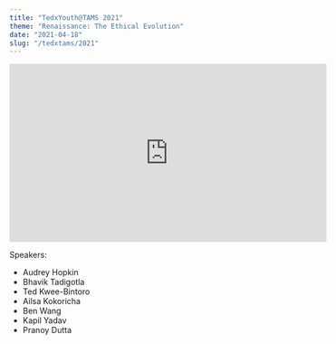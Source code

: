 ```yaml
---
title: "TedxYouth@TAMS 2021"
theme: "Renaissance: The Ethical Evolution"
date: "2021-04-18"
slug: "/tedxtams/2021"
---
```


<iframe width="560" height="315" src="https://www.youtube.com/embed/L3JUICX1Mcs" frameborder="0" allowfullscreen></iframe>

Speakers:
* Audrey Hopkin
* Bhavik Tadigotla
* Ted Kwee-Bintoro
* Ailsa Kokoricha
* Ben Wang
* Kapil Yadav
* Pranoy Dutta